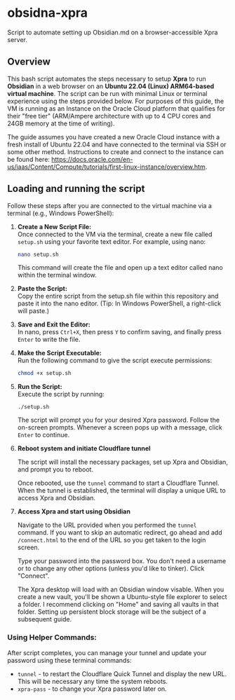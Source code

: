 # obsidna-xpra
Script to automate setting up Obsidian.md on a browser-accessible Xpra server.

## Overview
This bash script automates the steps necessary to setup **Xpra** to run **Obsidian** in a web browser on an **Ubuntu 22.04 (Linux) ARM64-based virtual machine**. The script can be run with minimal Linux or terminal experience using the steps provided below. For purposes of this guide, the VM is running as an Instance on the Oracle Cloud platform that qualifies for their "free tier" (ARM/Ampere architecture with up to 4 CPU cores and 24GB memory at the time of writing).

The guide assumes you have created a new Oracle Cloud instance with a fresh install of Ubuntu 22.04 and have connected to the terminal via SSH or some other method. Instructions to create and connect to the instance can be found here: https://docs.oracle.com/en-us/iaas/Content/Compute/tutorials/first-linux-instance/overview.htm. 

## Loading and running the script

Follow these steps after you are connected to the virtual machine via a terminal (e.g., Windows PowerShell):

1. **Create a New Script File:**  
    Once connected to the VM via the terminal, create a new file called `setup.sh` using your favorite text editor. For example, using nano:

    ```bash
    nano setup.sh
    ```
    This command will create the file and open up a text editor called nano within the terminal window.

2. **Paste the Script:**  
    Copy the entire script from the setup.sh file within this repository and paste it into the nano editor. (Tip: In Windows PowerShell, a right-click will paste.)
    
3. **Save and Exit the Editor:**  
    In nano, press `Ctrl+X`, then press `Y` to confirm saving, and finally press `Enter` to write the file.
    
4. **Make the Script Executable:**  
    Run the following command to give the script execute permissions:

    ```bash
    chmod +x setup.sh
    ```
    
5. **Run the Script:**  
    Execute the script by running:
    
    ```
    ./setup.sh
    ```

    The script will prompt you for your desired Xpra password. Follow the on-screen prompts. Whenever a screen pops up with a message, click `Enter` to continue.

6. **Reboot system and initiate Cloudflare tunnel**

    The script will install the necessary packages, set up Xpra and Obsidian, and prompt you to reboot.

    Once rebooted, use the `tunnel` command to start a Cloudflare Tunnel. When the tunnel is established, the terminal will display a unique URL to access Xpra and Obsidian.

7. **Access Xpra and start using Obsidian**

    Navigate to the URL provided when you performed the `tunnel` command. If you want to skip an automatic redirect, go ahead and add `/connect.html` to the end of the URL so you get taken to the login screen.

    Type your password into the password box. You don't need a username or to change any other options (unless you'd like to tinker). Click "Connect".

    The Xpra desktop will load with an Obsidian window visable. When you create a new vault, you'll be shown a Ubuntu-style file explorer to select a folder. I recommend clicking on "Home" and saving all vaults in that folder. Setting up persistent block storage will be the subject of a subsequent guide.
    
### Using Helper Commands: 
After script completes, you can manage your tunnel and update your password using these terminal commands:
    
- `tunnel` - to restart the Cloudflare Quick Tunnel and display the new URL. This will be necessary any time the system reboots.
- `xpra-pass` - to change your Xpra password later on.

